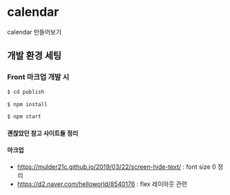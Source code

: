 # calendar
calendar 만들어보기

## 개발 환경 세팅 

### Front 마크업 개발 시 
```bash
$ cd publish

$ npm install

$ npm start
```

#### 괜찮았던 참고 사이트들 정리 

#### 마크업
- https://mulder21c.github.io/2019/03/22/screen-hide-text/ : font size 0 정리
- https://d2.naver.com/helloworld/8540176 : flex 레이아웃 관련